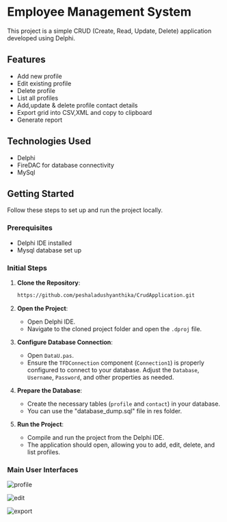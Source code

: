 # Employee Management System

This project is a simple CRUD (Create, Read, Update, Delete) application developed using Delphi.

## Features

- Add new profile
- Edit existing profile
- Delete profile
- List all profiles
- Add,update & delete profile contact details
- Export grid into CSV,XML and copy to clipboard
- Generate report

## Technologies Used

- Delphi
- FireDAC for database connectivity
- MySql

## Getting Started

Follow these steps to set up and run the project locally.

### Prerequisites

- Delphi IDE installed
- Mysql database set up

### Initial Steps

1. **Clone the Repository**:
    ```sh
    https://github.com/peshaladushyanthika/CrudApplication.git
    ```

2. **Open the Project**:
    - Open Delphi IDE.
    - Navigate to the cloned project folder and open the `.dproj` file.

3. **Configure Database Connection**:
    - Open `DataU.pas`.
    - Ensure the `TFDConnection` component (`Connection1`) is properly configured to connect to your database. Adjust the `Database`, `Username`, `Password`, and other properties as needed.

4. **Prepare the Database**:
    - Create the necessary tables (`profile` and `contact`) in your database.
    - You can use the "database_dump.sql" file in res folder.

5. **Run the Project**:
    - Compile and run the project from the Delphi IDE.
    - The application should open, allowing you to add, edit, delete, and list profiles.
### Main User Interfaces

![profile](https://github.com/user-attachments/assets/fa8208f5-936a-4f77-823c-dd915f0b59e1)

![edit](https://github.com/user-attachments/assets/34605462-40bf-4929-874a-8e441067bef5)

![export](https://github.com/user-attachments/assets/702b044d-7818-4a50-96ca-a5bffeab19da)



